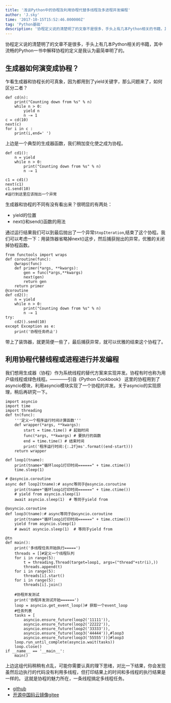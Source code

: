 ```yaml
---
title: '浅谈Python中的协程及利用协程代替多线程及多进程并发编程'
author: 'J.sky'
time: '2017-10-15T15:52:46.000000Z'
tag: 'Python基础'
description: '协程定义说的清楚明了的文章不是很多，手头上有几本Python相关的书籍，其中流畅的Python一书中解释协程的定义是我认为最简单明了的。'
---
```


协程定义说的清楚明了的文章不是很多，手头上有几本Python相关的书籍，其中流畅的Python一书中解释协程的定义是我认为最简单明了的。

## 生成器如何演变成协程？

乍看生成器和协程长的可真象，因为都用到了yield关键字，那么问题来了，如何区分二者？

<pre><code>def cd(n):
    print("Counting down from %s" % n)
    while n > 0:
        yield n
        n -= 1
c = cd(10)
next(c)
for i in c :
    print(i,end=' ')
</code></pre>

上边是一个典型的生成器函数，我们稍加变化使之成为协程。

<pre><code>def cd1():
    n = yield
    while n > 0:
        print("Counting down from %s" % n)
        n -= 1

c1 = cd1()
next(c1)
c1.send(10)
#运行到这里应该抛出一个异常
</code></pre>

生成器和协程的不同有没有看出来？很明显的有两处：

+ yield的位置
+ next()和send()函数的用法

通过运行结果我们可以到最后抛出了一个异常`StopIteration`,结束了这个协程。我们可以考虑一下：用装饰器省略掉next()这步，然后捕获抛出的异常，优雅的关闭掉协程函数。

<pre><code>from functools import wraps
def coroutine(func):
    @wraps(func)
    def primer(*args, **kwargs):
        gen = func(*args,**kwargs)
        next(gen)
        return gen
    return primer
@coroutine
def cd2():
    n = yield
    while n > 0:
        print("Counting down from %s" % n)
        n -= 1
try:
    cd2().send(10)
except Exception as e:
    print('协程任务终止')
</code></pre>

带上了装饰器，就更简便一些了，最后捕获异常，就可以优雅的结束这个协程了。

## 利用协程代替线程或进程进行并发编程

我们想用生成器（协程）作为系统线程的替代方案来实现并发。协程有时也称为用户级线程或绿色线程。————引自《Python Cookbook》
这里的协程用到了asyncio模块，利用asyncio模块实现了一个协程的并发。关于asyncio的实现原理，稍后再研究一下。

<pre><code>import asyncio
import time
import threading
def tn(func):
    '''定义一个程序运行时间计算函数'''
    def wrapper(*args, **kwargs):
        start = time.time() # 起始时间
        func(*args, **kwargs) # 要执行的函数
        end = time.time() # 结束时间
        print('程序运行时间:{:.2f}ms'.format((end-start)))
    return wrapper

def loop1(tname):
    print(tname+"循环loop1打印时间======" + time.ctime())
    time.sleep(1)

# @asyncio.coroutine
async def loop2(tname):# async等同于@asyncio.coroutine
    print(tname+"循环loop1打印时间======" + time.ctime())
    # yield from asyncio.sleep(1)
    await asyncio.sleep(1)  # 等同于yield from

@asyncio.coroutine
def loop3(tname):# async等同于@asyncio.coroutine
    print(tname+"循环loop1打印时间======" + time.ctime())
    yield from asyncio.sleep(1)
    # await asyncio.sleep(1)  # 等同于yield from

@tn
def main():
    print('多线程任务开始执行=====')
    threads = []#定义一个线程队列
    for i in range(5):
        t = threading.Thread(target=loop1, args=("thread"+str(i),))
        threads.append(t)
    for i in range(5):
        threads[i].start()
    for i in range(5):
        threads[i].join()

    #协程并发测试
    print('协程并发测试开始======')
    loop = asyncio.get_event_loop()# 获取一个event_loop
    #任务列表
    tasks = [
        asyncio.ensure_future(loop2('11111')),
        asyncio.ensure_future(loop2('22222')),
        asyncio.ensure_future(loop2('33333')),
        asyncio.ensure_future(loop3('44444')),#loop3
        asyncio.ensure_future(loop3('55555'))]#loop3
    loop.run_until_complete(asyncio.wait(tasks))
    loop.close()
if __name__ == '__main__':
    main()
</code></pre>

上边这组代码稍稍有点乱，可能你需要认真的理下思绪，对比一下结果，你会发现虽然后边执行的代码没有利用多线程，但打印结果上的时间和多线程的执行结果是一样的。
这就是协程的魅力所在，一条线程搞定多线程任务。

+ [github](https://github.com/bosichong/17python.com/blob/master/deftest/yieldtest2.py)
+ [开源中国码云镜像gitee](https://gitee.com/J_Sky/17python.com/blob/master/deftest/yieldtest2.py)